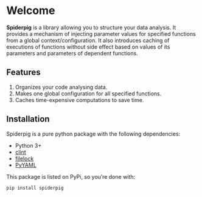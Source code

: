 # Welcome

**Spiderpig** is a library allowing you to structure your data analysis. It
provides a mechanism of injecting parameter values for specified functions from
a global context/configuration. It also introduces caching of executions of
functions without side effect based on values of its parameters and parameters
of dependent functions.

## Features
1. Organizes your code analysing data.
2. Makes one global configuration for all specified functions.
3. Caches time-expensive computations to save time.

## Installation

Spiderpig is a pure python package with the following dependencies:

 - Python 3+
 - [clint](https://github.com/kennethreitz/clint)
 - [filelock](https://filelock.readthedocs.io/en/latest/)
 - [PyYAML](http://pyyaml.org/wiki/PyYAMLDocumentation)

This package is listed on PyPi, so you’re done with:

    pip install spiderpig


